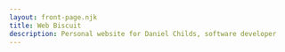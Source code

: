 ```yaml
---
layout: front-page.njk
title: Web Biscuit
description: Personal website for Daniel Childs, software developer 
---
```


<!-- ---
layout: layout.njk
title: Web Biscuit
cat_blog: true
description: Personal website for Daniel Childs, software developer 
---

# Web Biscuit

Hi! Welcome to the Web Biscuit website. My name is [Daniel Childs](mailto:daniel@webbiscuit.co.uk), a professional software developer based in Nottingham, and this is my personal webpage. It is an entirely static site 
written in [Markdown](https://daringfireball.net/projects/markdown/), built using [Metalsmith](http://www.metalsmith.io/), scripted by gulp and optimised by webpack. It uses node and npm as
the build environment.

It is also open source! [https://github.com/webbiscuit/webbiscuit-website](https://github.com/webbiscuit/webbiscuit-website).


## Articles

Here are some of the articles I wrote for Code Project a while ago.

I should revise these at some point, but they are here in their original form for now.

### Design Patterns

- [Strategy Pattern](./articles/strategy-pattern/)
- [Factory Pattern](./articles/factory-pattern/)

### C++

- [Debugging Memory Leaks in VC++](./articles/cpp-memory-leaks/) -->